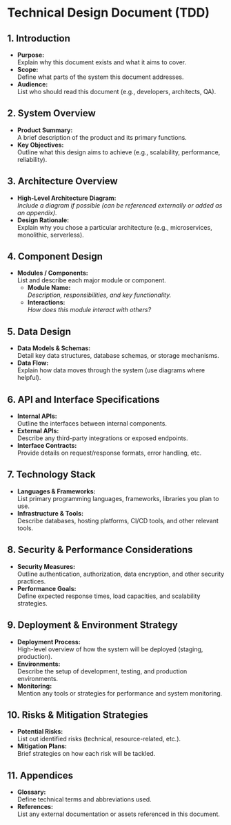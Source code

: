 # Technical Design Document (TDD)

## 1. Introduction
- **Purpose:**  
  Explain why this document exists and what it aims to cover.
- **Scope:**  
  Define what parts of the system this document addresses.
- **Audience:**  
  List who should read this document (e.g., developers, architects, QA).

## 2. System Overview
- **Product Summary:**  
  A brief description of the product and its primary functions.
- **Key Objectives:**  
  Outline what this design aims to achieve (e.g., scalability, performance, reliability).

## 3. Architecture Overview
- **High-Level Architecture Diagram:**  
  _Include a diagram if possible (can be referenced externally or added as an appendix)._
- **Design Rationale:**  
  Explain why you chose a particular architecture (e.g., microservices, monolithic, serverless).

## 4. Component Design
- **Modules / Components:**  
  List and describe each major module or component.
  - **Module Name:**  
    _Description, responsibilities, and key functionality._
  - **Interactions:**  
    _How does this module interact with others?_

## 5. Data Design
- **Data Models & Schemas:**  
  Detail key data structures, database schemas, or storage mechanisms.
- **Data Flow:**  
  Explain how data moves through the system (use diagrams where helpful).

## 6. API and Interface Specifications
- **Internal APIs:**  
  Outline the interfaces between internal components.
- **External APIs:**  
  Describe any third-party integrations or exposed endpoints.
- **Interface Contracts:**  
  Provide details on request/response formats, error handling, etc.

## 7. Technology Stack
- **Languages & Frameworks:**  
  List primary programming languages, frameworks, libraries you plan to use.
- **Infrastructure & Tools:**  
  Describe databases, hosting platforms, CI/CD tools, and other relevant tools.

## 8. Security & Performance Considerations
- **Security Measures:**  
  Outline authentication, authorization, data encryption, and other security practices.
- **Performance Goals:**  
  Define expected response times, load capacities, and scalability strategies.

## 9. Deployment & Environment Strategy
- **Deployment Process:**  
  High-level overview of how the system will be deployed (staging, production).
- **Environments:**  
  Describe the setup of development, testing, and production environments.
- **Monitoring:**  
  Mention any tools or strategies for performance and system monitoring.

## 10. Risks & Mitigation Strategies
- **Potential Risks:**  
  List out identified risks (technical, resource-related, etc.).
- **Mitigation Plans:**  
  Brief strategies on how each risk will be tackled.

## 11. Appendices
- **Glossary:**  
  Define technical terms and abbreviations used.
- **References:**  
  List any external documentation or assets referenced in this document.
